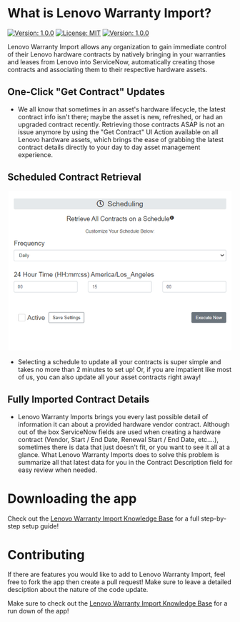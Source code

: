 # What is Lenovo Warranty Import?

[![Version: 1.0.0](https://img.shields.io/badge/-ServiceNow-blue)](https://github.com/macias-daniel/Lenovo_Warranty_Import) [![License: MIT](https://img.shields.io/badge/License-MIT-blue.svg)](https://github.com/macias-daniel/Lenovo_Warranty_Import) [![Version: 1.0.0](https://img.shields.io/badge/Version-v1.0.0-brightgreen)](https://github.com/macias-daniel/Lenovo_Warranty_Import) 

Lenovo Warranty Import allows any organization to gain immediate control of their Lenovo hardware contracts by natively bringing in your warranties and leases from Lenovo into ServiceNow, automatically creating those contracts and associating them to their respective hardware assets. 

## One-Click "Get Contract" Updates

- We all know that sometimes in an asset's hardware lifecycle, the latest contract info isn't there; maybe the asset is new, refreshed, or had an upgraded contract recently. Retrieving those contracts ASAP is not an issue anymore by using the "Get Contract"  UI Action available on all Lenovo hardware assets, which brings the ease of grabbing the latest contract details directly to your day to day asset management experience.

## Scheduled Contract Retrieval

<div style="text-align:center"><img src= "./readme_assets/contract_retrieval_schedule.png" alt= "Scheduled Contract Retrieval" width="500px"></div>

- Selecting a schedule to update all your contracts is super simple and takes no more than 2 minutes to set up! Or, if you are impatient like most of us, you can also update all your asset contracts right away!

## Fully Imported Contract Details

- Lenovo Warranty Imports brings you every last possible detail of information it can about a provided hardware vendor contract. Although out of the box ServiceNow fields are used when creating a hardware contract (Vendor, Start / End Date, Renewal Start / End Date, etc.…), sometimes there is data that just doesn't fit, or you want to see it all at a glance. What Lenovo Warranty Imports does to solve this problem is summarize all that latest data for you in the Contract Description field for easy review when needed.

# Downloading the app

Check out the <a href= "https://www.by-daniel.com/post/lenovo-step-by-step-guide" target="_blank">Lenovo Warranty Import Knowledge Base</a> for a full step-by-step setup guide!

# Contributing

If there are features you would like to add to Lenovo Warranty Import, feel free to fork the app then create a pull request! Make sure to leave a detailed desciption about the nature of the code update.

Make sure to check out the <a href= "https://www.by-daniel.com/post/lenovo-step-by-step-guide" target="_blank">Lenovo Warranty Import Knowledge Base</a> for a run down of the app!